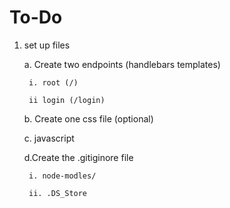 # To-Do

1. set up files

    a. Create two endpoints (handlebars templates)

        i. root (/)
    
        ii login (/login)
        
    b. Create one css file (optional)
    
    c. javascript
    
    d.Create the .gitiginore file
    
        i. node-modles/
    
        ii. .DS_Store